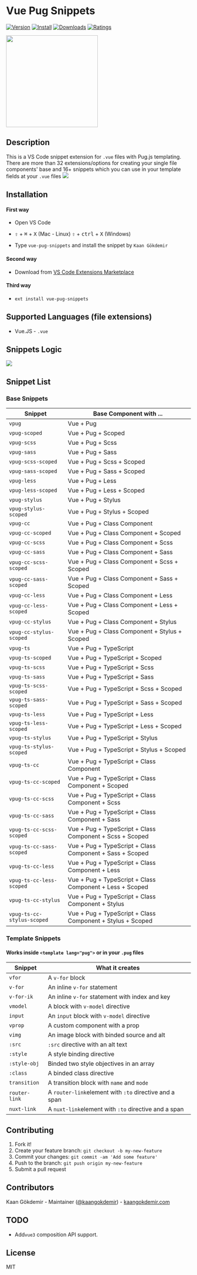 # Vue Pug Snippets

[![Version](https://vsmarketplacebadge.apphb.com/version/kaangokdemir.vue-pug-snippets.svg)](https://vsmarketplacebadge.apphb.com/version-short/kaangokdemir.vue-pug-snippets.svg) [![Install](https://vsmarketplacebadge.apphb.com/installs/kaangokdemir.vue-pug-snippets.svg)](https://vsmarketplacebadge.apphb.com/installs-short/kaangokdemir.vue-pug-snippets.svg) [![Downloads](https://vsmarketplacebadge.apphb.com/downloads/kaangokdemir.vue-pug-snippets.svg)](https://vsmarketplacebadge.apphb.com/downloads-short/kaangokdemir.vue-pug-snippets.svg) [![Ratings](https://vsmarketplacebadge.apphb.com/rating-short/kaangokdemir.vue-pug-snippets.svg)](https://vsmarketplacebadge.apphb.com/rating-short/kaangokdemir.vue-pug-snippets.svg)

<img src='https://i.imgur.com/YjZt1tb.png' height=250>

## Description

This is a VS Code snippet extension for `.vue` files with Pug.js templating. There are more than 32 extensions/options for creating your single file components' base and 16+ snippets which you can use in your template fields at your `.vue` files
<img src='https://i.imgur.com/QvEmLtW.gif'>

## Installation

#### First way

- Open VS Code

- <kbd>⇧</kbd> + <kbd>⌘</kbd> + <kbd>X</kbd> (Mac - Linux)
  <kbd>⇧</kbd> + <kbd>ctrl</kbd> + <kbd>X</kbd> (Windows)

- Type `vue-pug-snippets` and install the snippet by `Kaan Gökdemir`

#### Second way

- Download from [VS Code Extensions Marketplace](https://marketplace.visualstudio.com/items?itemName=kaangokdemir.vue-pug-snippets)

#### Third way

- `ext install vue-pug-snippets`

## Supported Languages (file extensions)

- Vue.JS - `.vue`

## Snippets Logic

<img src='https://i.imgur.com/y3d1OLB.png'>

## Snippet List

### Base Snippets

| Snippet                    | Base Component with ...                                    |
| -------------------------- | ---------------------------------------------------------- |
| `vpug`                     | Vue + Pug                                                  |
| `vpug-scoped`              | Vue + Pug + Scoped                                         |
| `vpug-scss`                | Vue + Pug + Scss                                           |
| `vpug-sass`                | Vue + Pug + Sass                                           |
| `vpug-scss-scoped`         | Vue + Pug + Scss + Scoped                                  |
| `vpug-sass-scoped`         | Vue + Pug + Sass + Scoped                                  |
| `vpug-less`                | Vue + Pug + Less                                           |
| `vpug-less-scoped`         | Vue + Pug + Less + Scoped                                  |
| `vpug-stylus`              | Vue + Pug + Stylus                                         |
| `vpug-stylus-scoped`       | Vue + Pug + Stylus + Scoped                                |
| `vpug-cc`                  | Vue + Pug + Class Component                                |
| `vpug-cc-scoped`           | Vue + Pug + Class Component + Scoped                       |
| `vpug-cc-scss`             | Vue + Pug + Class Component + Scss                         |
| `vpug-cc-sass`             | Vue + Pug + Class Component + Sass                         |
| `vpug-cc-scss-scoped`      | Vue + Pug + Class Component + Scss + Scoped                |
| `vpug-cc-sass-scoped`      | Vue + Pug + Class Component + Sass + Scoped                |
| `vpug-cc-less`             | Vue + Pug + Class Component + Less                         |
| `vpug-cc-less-scoped`      | Vue + Pug + Class Component + Less + Scoped                |
| `vpug-cc-stylus`           | Vue + Pug + Class Component + Stylus                       |
| `vpug-cc-stylus-scoped`    | Vue + Pug + Class Component + Stylus + Scoped              |
| `vpug-ts`                  | Vue + Pug + TypeScript                                     |
| `vpug-ts-scoped`           | Vue + Pug + TypeScript + Scoped                            |
| `vpug-ts-scss`             | Vue + Pug + TypeScript + Scss                              |
| `vpug-ts-sass`             | Vue + Pug + TypeScript + Sass                              |
| `vpug-ts-scss-scoped`      | Vue + Pug + TypeScript + Scss + Scoped                     |
| `vpug-ts-sass-scoped`      | Vue + Pug + TypeScript + Sass + Scoped                     |
| `vpug-ts-less`             | Vue + Pug + TypeScript + Less                              |
| `vpug-ts-less-scoped`      | Vue + Pug + TypeScript + Less + Scoped                     |
| `vpug-ts-stylus`           | Vue + Pug + TypeScript + Stylus                            |
| `vpug-ts-stylus-scoped`    | Vue + Pug + TypeScript + Stylus + Scoped                   |
| `vpug-ts-cc`               | Vue + Pug + TypeScript + Class Component                   |
| `vpug-ts-cc-scoped`        | Vue + Pug + TypeScript + Class Component + Scoped          |
| `vpug-ts-cc-scss`          | Vue + Pug + TypeScript + Class Component + Scss            |
| `vpug-ts-cc-sass`          | Vue + Pug + TypeScript + Class Component + Sass            |
| `vpug-ts-cc-scss-scoped`   | Vue + Pug + TypeScript + Class Component + Scss + Scoped   |
| `vpug-ts-cc-sass-scoped`   | Vue + Pug + TypeScript + Class Component + Sass + Scoped   |
| `vpug-ts-cc-less`          | Vue + Pug + TypeScript + Class Component + Less            |
| `vpug-ts-cc-less-scoped`   | Vue + Pug + TypeScript + Class Component + Less + Scoped   |
| `vpug-ts-cc-stylus`        | Vue + Pug + TypeScript + Class Component + Stylus          |
| `vpug-ts-cc-stylus-scoped` | Vue + Pug + TypeScript + Class Component + Stylus + Scoped |

### Template Snippets

#### Works inside `<template lang="pug">` or in your `.pug` files

| Snippet       | What it creates                                        |
| ------------- | ------------------------------------------------------ |
| `vfor`        | A `v-for` block                                        |
| `v-for`       | An inline `v-for` statement                            |
| `v-for-ik`    | An inline `v-for` statement with index and key         |
| `vmodel`      | A block with `v-model` directive                       |
| `input`       | An `input` block with `v-model` directive              |
| `vprop`       | A custom component with a prop                         |
| `vimg`        | An image block with binded source and alt              |
| `:src`        | `:src` directive with an alt text                      |
| `:style`      | A style binding directive                              |
| `:style-obj`  | Binded two style objectives in an array                |
| `:class`      | A binded class directive                               |
| `transition`  | A transition block with `name` and `mode`              |
| `router-link` | A `router-link`element with `:to` directive and a span |
| `nuxt-link`   | A `nuxt-link`element with `:to` directive and a span   |

## Contributing

1. Fork it!
2. Create your feature branch: `git checkout -b my-new-feature`
3. Commit your changes: `git commit -am 'Add some feature'`
4. Push to the branch: `git push origin my-new-feature`
5. Submit a pull request

## Contributors

Kaan Gökdemir - Maintainer ([@kaangokdemir](https://twitter.com/kaangokdemir)) - [kaangokdemir.com](https://kaangokdemir.com)

## TODO

- Add`vue3` composition API support.

## License

MIT
